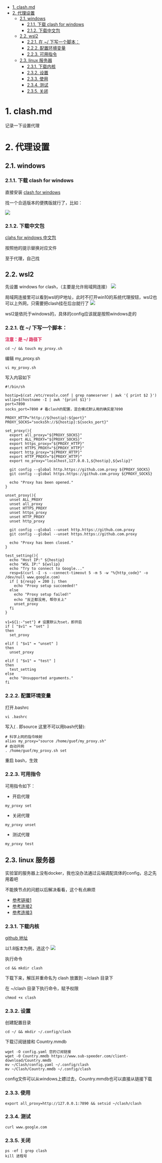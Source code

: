 <!-- TOC -->

- [1. clash.md](#1-clashmd)
- [2. 代理设置](#2-代理设置)
  - [2.1. windows](#21-windows)
    - [2.1.1. 下载 clash for windows](#211-下载-clash-for-windows)
    - [2.1.2. 下载中文包](#212-下载中文包)
  - [2.2. wsl2](#22-wsl2)
    - [2.2.1. 在 ~/ 下写一个脚本：](#221-在--下写一个脚本)
    - [2.2.2. 配置环境变量](#222-配置环境变量)
    - [2.2.3. 可用指令](#223-可用指令)
  - [2.3. linux 服务器](#23-linux-服务器)
    - [2.3.1. 下载内核](#231-下载内核)
    - [2.3.2. 设置](#232-设置)
    - [2.3.3. 使用](#233-使用)
    - [2.3.4. 测试](#234-测试)
    - [2.3.5. 关闭](#235-关闭)

<!-- /TOC -->

# 1. clash.md

记录一下设置代理

# 2. 代理设置

## 2.1. windows

### 2.1.1. 下载 clash for windows
直接安装 [clash for windows](https://github.com/Fndroid/clash_for_windows_pkg/releases) 

找一个合适版本的便携版就行了，比如：

![](https://cdn.jsdelivr.net/gh/gf9276/image/clash/QD]A0KGPUJ0SGMM2AZITYWM.png)

### 2.1.2. 下载中文包

[clahs for windows 中文包](https://github.com/BoyceLig/Clash_Chinese_Patch/releases/)

按照他的提示替换对应文件

至于代理，自己找

## 2.2. wsl2

先设置 windows for clash，（主要是允许局域网连接）
![](https://cdn.jsdelivr.net/gh/gf9276/image/clash/20221120134915.png)

局域网连接里可以看到wsl的IP地址，此时不打开win10的系统代理按钮，wsl2也可以上外网，只需要把clash挂在后台就行了
![](https://cdn.jsdelivr.net/gh/gf9276/image/clash/20230223152410.png)


wsl2是依托于windows的，具体的config应该就是按照windows走的

### 2.2.1. 在 ~/ 下写一个脚本：

**<font color=#D81D4F >注意：是 ~/ 路径下</font>**

```
cd ~/ && touch my_proxy.sh
```

编辑 my_proxy.sh

```
vi my_proxy.sh
```

写入内容如下

```
#!/bin/sh

hostip=$(cat /etc/resolv.conf | grep nameserver | awk '{ print $2 }')
wslip=$(hostname -I | awk '{print $1}')
port=7890
socks_port=7890 # 看clash的配置，混合模式默认用的确实是7890

PROXY_HTTP="http://${hostip}:${port}"
PROXY_SOCKS="socks5h://${hostip}:${socks_port}"

set_proxy(){
  export all_proxy="${PROXY_SOCKS}"
  export ALL_PROXY="${PROXY_SOCKS}"
  export https_proxy="${PROXY_HTTP}"
  export HTTPS_PROXY="${PROXY_HTTP}"
  export http_proxy="${PROXY_HTTP}"
  export HTTP_PROXY="${PROXY_HTTP}"
  export no_proxy="localhost,127.0.0.1,${hostip},${wslip}"

  git config --global http.https://github.com.proxy ${PROXY_SOCKS}
  git config --global https.https://github.com.proxy ${PROXY_SOCKS}

  echo "Proxy has been opened."
}

unset_proxy(){
  unset ALL_PROXY
  unset all_proxy
  unset HTTPS_PROXY
  unset https_proxy
  unset HTTP_PROXY
  unset http_proxy

  git config --global --unset http.https://github.com.proxy
  git config --global --unset https.https://github.com.proxy

  echo "Proxy has been closed."
}

test_setting(){
  echo "Host IP:" ${hostip}
  echo "WSL IP:" ${wslip}
  echo "Try to connect to Google..."
  resp=$(curl -I -s --connect-timeout 5 -m 5 -w "%{http_code}" -o /dev/null www.google.com)
  if [ ${resp} = 200 ]; then
    echo "Proxy setup succeeded!"
  else
    echo "Proxy setup failed!"
    echo "反正都没用, 帮你关上"
    unset_proxy
  fi
}

v1=${1:-"set"} # 设置默认为set，即开启
if [ "$v1" = "set" ]
then
  set_proxy

elif [ "$v1" = "unset" ]
then
  unset_proxy

elif [ "$v1" = "test" ]
then
  test_setting
else
  echo "Unsupported arguments."
fi

```

### 2.2.2. 配置环境变量

打开.bashrc

```
vi .bashrc
```

写入( . 即source 这里不可以用bash代替):

```
# 科学上网的指令映射
alias my_proxy="source /home/guof/my_proxy.sh"
# 自动开网
. /home/guof/my_proxy.sh set
```

重启 bash，生效

### 2.2.3. 可用指令

可用指令如下：

* 开启代理
```
my_proxy set
```

* 关闭代理
```
my_proxy unset
```

* 测试代理
```
my_proxy test
```

## 2.3. linux 服务器

实验室的服务器上没有docker，我也没办法通过云端调配具体的config，总之先用着吧

不能换节点的问题以后解决看看，这个有点麻烦

* [参考链接1](https://juejin.cn/post/7054941050216906760)
* [参考连接2](https://www.fastlink.pro/user/tutorial?os=linux&client=clash)
* [参考连接3](https://maintao.com/2021/use-clash-as-a-proxy/#:~:text=%E6%9C%8D%E5%8A%A1%E5%99%A8%E7%AB%AF%E7%9A%84%20Clash%20Clash%20%E5%9C%A8%20github%20%E4%B8%8A%E6%98%AF%E4%B8%AA%E6%B4%BB%E8%B7%83%E7%9A%84%E9%A1%B9%E7%9B%AE%EF%BC%8C%E7%BB%B4%E6%8A%A4%E8%80%85%E6%98%AF%E4%B8%AD%E5%9B%BD%E4%BA%BA%EF%BC%8C%E7%9B%AE%E5%89%8D%E5%B7%B2%E7%BB%8F%E6%9C%89%E4%B8%A4%E4%B8%87%E4%B8%AA,star%E3%80%82%20%E8%BF%99%E4%B8%AA%20Clash%20%E6%98%AF%E7%94%A8%20Go%20%E8%AF%AD%E8%A8%80%E5%86%99%E7%9A%84%E4%B8%8D%E5%B8%A6%E5%9B%BE%E5%BD%A2%E7%95%8C%E9%9D%A2%E7%9A%84%E5%91%BD%E4%BB%A4%E8%A1%8C%E7%A8%8B%E5%BA%8F%E3%80%82)


### 2.3.1. 下载内核
[github 地址](https://github.com/Dreamacro/clash/releases)

以1.8版本为例，选这个
![](https://cdn.jsdelivr.net/gh/gf9276/image/clash/20221109160338.png)

执行命令
```
cd && mkdir clash
```

下载下来，解压并重命名为 clash 放置到 ~/clash 目录下

在 ~/clash 目录下执行命令，赋予权限
```
chmod +x clash
```

### 2.3.2. 设置

创建配置目录

```
cd ~/ && mkdir ~/.config/clash
```

下载订阅链接和 Country.mmdb

```
wget -O config.yaml 您的订阅链接
wget -O Country.mmdb https://www.sub-speeder.com/client-download/Country.mmdb
mv ~/Clash/config.yaml ~/.config/clash
mv ~/Clash/Country.mmdb ~/.config/clash
```

config文件可以从windows上嫖过去，Country.mmdb也可以直接从链接下载


### 2.3.3. 使用

```
export all_proxy=http://127.0.0.1:7890 && setsid ~/clash/clash
```

### 2.3.4. 测试

```
curl www.google.com
```

### 2.3.5. 关闭 
```
ps -ef | grep clash
kill 进程号
```